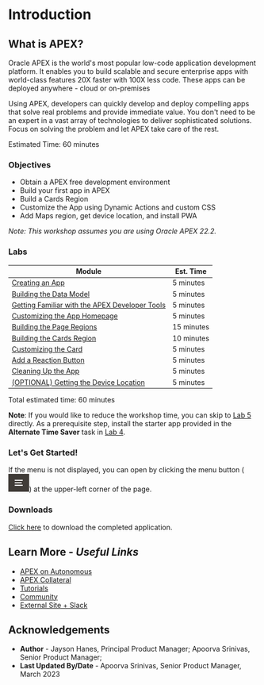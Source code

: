 # Introduction

## **What is APEX?**
Oracle APEX is the world's most popular low-code application development platform. It enables you to build scalable and secure enterprise apps with world-class features 20X faster with 100X less code. These apps can be deployed anywhere - cloud or on-premises

Using APEX, developers can quickly develop and deploy compelling apps that solve real problems and provide immediate value. You don't need to be an expert in a vast array of technologies to deliver sophisticated solutions. Focus on solving the problem and let APEX take care of the rest.

Estimated Time: 60 minutes

### Objectives

* Obtain a APEX free development environment
* Build your first app in APEX
* Build a Cards Region
* Customize the App using Dynamic Actions and custom CSS
* Add Maps region, get device location, and install PWA

*Note: This workshop assumes you are using Oracle APEX 22.2.*

### Labs

| Module | Est. Time |
| --- | --- |
| [Creating an App](?lab=1-create-the-app) | 5 minutes |
| [Building the Data Model](?lab=2-build-data-model) | 5 minutes |
| [Getting Familiar with the APEX Developer Tools](?lab=3-familiarize-with-devtools) | 5 minutes |
| [Customizing the App Homepage](?lab=4-customize-app-homepage) | 5 minutes |
| [Building the Page Regions](?lab=5-build-page-region) | 15 minutes |
| [Building the Cards Region](?lab=6-build-cards-region) | 10 minutes |
| [Customizing the Card](?lab=7-customize-the-card) | 5 minutes |
| [Add a Reaction Button](?lab=8-add-reaction-button) | 5 minutes |
| [Cleaning Up the App](?lab=9-clean-up-the-app) | 5 minutes |
| [(OPTIONAL) Getting the Device Location](?lab=11-get-device-location) | 5 minutes |
Total estimated time: 60 minutes

**Note**: If you would like to reduce the workshop time, you can skip to [Lab 5](?lab=5-build-page-region) directly. As a prerequisite step, install the starter app provided in the **Alternate Time Saver** task in [Lab 4](?lab=4-customize-app-homepage).

### **Let's Get Started!**

If the menu is not displayed, you can open by clicking the menu button (![Menu icon](images/menu-button.png)) at the upper-left corner of the page.

### Downloads

[Click here](files/<insert_filename>.sql) to download the completed application.

## Learn More - *Useful Links*

- [APEX on Autonomous](https://apex.oracle.com/autonomous)
- [APEX Collateral](https://www.oracle.com/database/technologies/appdev/apex/collateral.html)
- [Tutorials](https://apex.oracle.com/en/learn/tutorials)
- [Community](https://apex.oracle.com/community)
- [External Site + Slack](http://apex.world)

## **Acknowledgements**

 - **Author** - Jayson Hanes, Principal Product Manager; Apoorva Srinivas, Senior Product Manager; 
 - **Last Updated By/Date** - Apoorva Srinivas, Senior Product Manager, March 2023